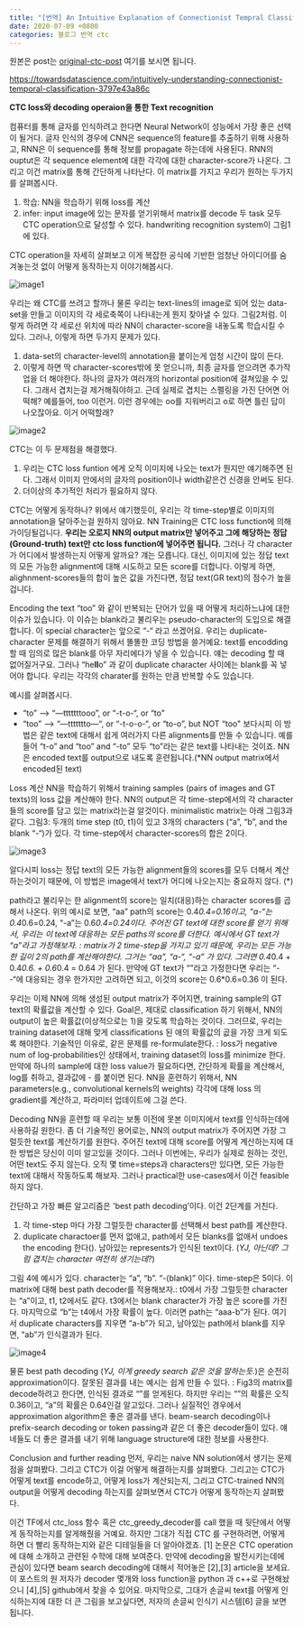 ```yaml
---
title: "[번역] An Intuitive Explanation of Connectionist Tempral Classification (CTC)"
date: 2020-07-09 +0800
categories: 블로그 번역 ctc
---
```

원본은 post는 [original-ctc-post] 여기를 보시면 됩니다.



https://towardsdatascience.com/intuitively-understanding-connectionist-temporal-classification-3797e43a86c

**CTC loss와 decoding operaion을 통한 Text recognition**

컴퓨터를 통해 글자를 인식하려고 한다면 Neural Network이 성능에서 가장 좋은 선택이 될거다. 글자 인식의 경우에 CNN은 sequence의 feature를 추출하기 위해 사용하고, RNN은 이 sequence를 통해 정보를 propagate 하는데에 사용된다. RNN의 ouptut은 각 sequence element에 대한 각각에 대한 character-score가 나온다. 그리고 이건 matrix를 통해 간단하게 나타난다. 이 matrix를 가지고 우리가 원하는 두가지를 살펴봅시다.
1. 학습: NN을 학습하기 위해 loss를 계산
2. infer: input image에 있는 문자를 얻기위해서 matrix를 decode
두 task 모두 CTC operation으로 달성할 수 있다. handwriting recognition system이 그림1에 있다.

CTC operation을 자세히 살펴보고 이게 복잡한 공식에 기반한 엄청난 아이디어를 숨겨놓는것 없이 어떻게 동작하는지 이야기해봅시다.

![image1](/images/ctc1.png)

우리는 왜 CTC를 쓰려고 할까나
물론 우리는 text-lines의 image로 되어 있는 data-set을 만들고 이미지의 각 세로축쪽이 나타내는게 뭔지 찾아낼 수 있다. 그림2처럼. 이렇게 하려면 각 세로선 위치에 따라 NN이 character-score을 내놓도록 학습시킬 수 있다. 그러나, 이렇게 하면 두가지 문제가 있다.
1. data-set의 character-level의 annotation을 붙이는게 엄청 시간이 많이 든다.
2. 이렇게 하면 딱 character-scores밖에 못 얻으니까, 최종 글자를 얻으려면 추가작업을 더 해야한다. 하나의 글자가 여러개의 horizontal position에 걸쳐있을 수 있다. 그래서 겹치는걸 제거해줘야하고. 근데 실제로 겹치는 스펠링을 가진 단어면 어떡해? 예를들어, too 이런거. 이런 경우에는 oo를 지워버리고 o로 하면 틀린 답이 나오잖아요. 이거 어떡할래?

![image2](/images/ctc2.png)

CTC는 이 두 문제점을 해결했다.

1. 우리는 CTC loss funtion 에게 오직 이미지에 나오는 text가 뭔지만 얘기해주면 된다. 그래서 이미지 안에서의 글자의 position이나 width같은건 신경을 안써도 된다.
2. 더이상의 추가적인 처리가 필요하지 않다.

CTC는 어떻게 동작하나?
위에서 얘기했듯이, 우리는 각 time-step별로 이미지의 annotation을 달아주는걸 원하지 않아요. NN Training은 CTC loss function에 의해 가이딩될겁니다. **우리는 오로지 NN의 output matrix만 넣어주고 그에 해당하는 정답(Ground-truth) text만 ctc loss function에 넣어주면 됩니다.** 그러나 각 character가 어디에서 발생하는지 어떻게 알까요? 걔는 모릅니다. 대신, 이미지에 있는 정답 text의 모든 가능한 alignment에 대해 시도하고 모든 score를 더합니다. 이렇게 하면, alighnment-scores들의 합이 높은 값을 가진다면, 정답 text(GR text)의 점수가 높을겁니다.

Encoding the text
“too” 와 같이 반복되는 단어가 있을 때 어떻게 처리하느냐에 대한 이슈가 있습니다. 이 이슈는 blank라고 불리우는 pseudo-character의 도입으로 해결합니다. 이 special character는 앞으로 “-“ 라고 쓰겠어요. 우리는 duplicate-character 문제를 해결하기 위해서 똘똘한 코딩 방법을 쓸거예요: text를 encodding 할 때 임의로 많은 blank를 아무 자리에다가 넣을 수 있습니다. 얘는 decoding 할 때 없어질거구요. 그러나 “he**ll**o” 과 같이 duplicate character 사이에는 blank를 꼭 넣어야 합니다. 우리는 각각의 charater를 원하는 만큼 반복할 수도 있습니다.

예시를 살펴봅시다.
* “to” —> “—tttttttooo”, or “-t-o-“, or “to"
* “too” —> “—ttttttto—“, or “-t-o-o-“, or “to-o”, but NOT “too"
보다시피 이 방법은 같은 text에 대해서 쉽게 여러가지 다른 alignments를 만들 수 있습니다. 예를들어 “t-o” and “too” and “-to” 모두 “to”라는 같은 text를 나타내는 것이죠. NN은 encoded text를 output으로 내도록 훈련됩니다.(*NN output matrix에서 encoded된 text)

Loss 계산
NN을 학습하기 위해서 training samples (pairs of images and GT texts)의 loss 값을 계산해야 한다. NN의 output은 각 time-step에서의 각 character들의 score를 담고 있는 matrix라는걸 알것이다. minimalistic matrix는 아래 그림3과 같다.
그림3: 두개의 time step (t0, t1)이 있고 3개의 characters (“a”, “b”, and the blank “-“)가 있다. 각 time-step에서 character-scores의 합은 2이다.

![image3](/images/ctc3.png)

알다시피 loss는 정답 text의 모든 가능한 alignment들의 scores를 모두 더해서 계산하는것이기 때문에, 이 방법은 image에서 text가 어디에 나오는지는 중요하지 않다. (*)

path라고 불리우는 한 alignment의 score는 일치(대응)하는 character scores를 곱해서 나온다. 위의 예시로 보면, “aa” path의 score는 0.4*0.4=0.16이고, “a-“는 0.4*0.6=0.24, “-a”는 0.6*0.4=0.24이다. 주어진 GT text에 대한 score를 얻기 위해서, 우리는 이 text에 대응하는 모든 paths의 score를 더한다. 예시에서 GT text가 “a”라고 가정해보자. : matrix가 2 time-step을 가지고 있기 때문에, 우리는 모든 가능한 길이 2의 path를 계산해야한다. 그거는 “aa”, “a-“, “-a” 가 있다. 그러면 0.4*0.4 + 0.4*0.6. + 0.6*0.4 = 0.64 가 된다. 만약에 GT text가 “”라고 가정한다면 우리는 “- -“에 대응되는 경우 한가지만 고려하면 되고, 이것의 score는 0.6*0.6=0.36 이 된다.

우리는 이제 NN에 의해 생성된 output matrix가 주어지면, training sample의 GT text의 확률값을 계산할 수 있다. Goal은, 제대로 classification 하기 위해서, NN의 output이 높은 확률값(이상적으로는 1)을 갖도록 학습하는 것이다. 그러므로, 우리는 training dataset에 대해 맞게 classifications 된 애의 확률값의 곲을 가장 크게 되도록 해야한다.
기술적인 이유로, 같은 문제를 re-formulate한다. : loss가 negative num of log-probabilities인 상태에서, training dataset의 loss를 minimize 한다. 만약에 하나의 sample에 대한 loss value가 필요하다면, 간단하게 확률을 계산해서, log를 취하고, 결과값에 - 를 붙이면 된다. NN을 훈련하기 위해서, NN parameters(e.g., convolutional kernels의 weights) 각각에 대해 loss 의 gradient를 계산하고, 파라미터 업데이트에 그걸 쓴다.

Decoding
NN을 훈련할 때 우리는 보통 이전에 못본 이미지에서 text를 인식하는데에 사용하길 원한다. 좀 더 기술적인 용어로는, NN의 output matrix가 주어지면 가장 그럴듯한 text를 계산하기를 원한다. 주어진 text에 대해 score를 어떻게 계산하는지에 대한 방법은 당신이 이미 알고있을 것이다. 그러나 이번에는, 우리가 실제로 원하는 것인, 어떤 text도 주지 않는다. 오직 몇 time=steps과 characters만 있다면, 모든 가능한 text에 대해서 작동하도록 해보자. 그러나 practical한 use-cases에서 이건 feasible 하지 않다.

간단하고 가장 빠른 알고리즘은 'best path decoding’이다. 이건 2단계를 거친다.
1. 각 time-step 마다 가장 그럴듯한 character를 선택해서 best path를 계산한다.
2. duplicate charactoer를 먼저 없애고, path에서 모든 blanks를 없애서 undoes the encoding 한다(). 남아있는 represents가 인식된 text이다.
(*YJ, 아닌데? 그럼 겹치는 character 여전히 생기는데?*)

그림 4에 예시가 있다. character는 “a”, “b”. “-(blank)” 이다. time-step은 5이다. 이 matrix에 대해 best path decoder를 적용해보자.: t0에서 가장 그럴듯한 character는 “a”이고, t1, t2에서도 같다. t3에서는 blank character가 가장 높은 score를 가진다. 마지막으로 “b”는 t4에서 가장 확률이 높다. 이러면 path는 “aaa-b”가 된다. 여기서 duplicate characters를 지우면 “a-b”가 되고, 남아있는 path에서 blank를 지우면, “ab”가 인식결과가 된다.

![image4](/images/ctc4.png)

물론 best path decoding (*YJ, 이게 greedy search 같은 것을 말하는듯.*)은 순전히 approximation이다. 잘못된 결과를 내는 예시는 쉽게 만들 수 있다. : Fig3의 matrix를 decode하려고 한다면, 인식된 결과로 “”를 얻게된다. 하지만 우리는 “”의 확률은 오직 0.36이고, “a”의 확률은 0.64인걸 알고있다. 그러나 실질적인 경우에서 approximation algorithm은 좋은 결과를 낸다. beam-search decoding이나 prefix-search decoding or token passing과 같은 더 좋은 decoder들이 있다. 얘네들도 더 좋은 결과를 내기 위해 language structure에 대한 정보를 사용한다.

Conclusion and further reading
먼저, 우리는 naive NN solution에서 생기는 문제점을 살펴봤다. 그리고 CTC가 이걸 어떻게 해결하는지를 살펴봤다. 그리고는 CTC가 어떻게 text를 encode하고, 어떻게 loss가 계산되는지, 그리고 CTC-trained NN의 output을 어떻게 decoding 하는지를 살펴보면서 CTC가 어떻게 동작하는지 살펴봤다.

이건 TF에서 ctc_loss 함수 혹은 ctc_greedy_decoder를 call 했을 때 뒷단에서 어떻게 동작하는지를 알게해줬을 거예요. 하지만 그대가 직접 CTC 를 구현하려면, 어떻게 하면 더 빨리 동작하는지와 같은 디테일들을 더 알아야겠죠. [1] 논문은 CTC operation에 대해 소개하고 관련된 수학에 대해 보여준다. 만약에 decoding을 발전시키는데에 관심이 있다면 beam search decoding에 대해서 적어놓은 [2],[3] article을 보세요. 이 포스트의 원 저자가 decoder 몇개와 loss function을 python 과 c++로 구현해놨으니 [4],[5] github에서 찾을 수 있어요.
마지막으로, 그대가 손글씨 text를 어떻게 인식하는지에 대한 더 큰 그림을 보고싶다면, 저자의 손글씨 인식기 시스템[6] 글을 보면 됩니다.


[original-ctc-post]: https://towardsdatascience.com/intuitively-understanding-connectionist-temporal-classification-3797e43a86c
